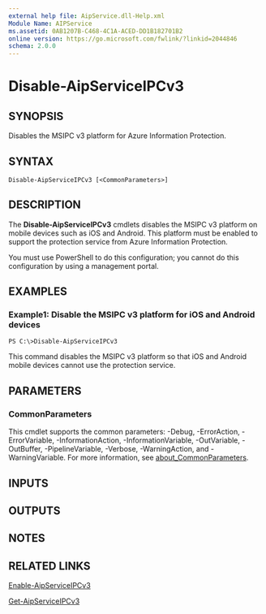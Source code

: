 ```yaml
---
external help file: AipService.dll-Help.xml
Module Name: AIPService
ms.assetid: 0AB1207B-C468-4C1A-ACED-DD1B182701B2
online version: https://go.microsoft.com/fwlink/?linkid=2044846
schema: 2.0.0
---
```


# Disable-AipServiceIPCv3

## SYNOPSIS
Disables the MSIPC v3 platform for Azure Information Protection.

## SYNTAX

```
Disable-AipServiceIPCv3 [<CommonParameters>]
```

## DESCRIPTION
The **Disable-AipServiceIPCv3** cmdlets disables the MSIPC v3 platform on mobile devices such as iOS and Android. This platform must be enabled to support the protection service from Azure Information Protection.

You must use PowerShell to do this configuration; you cannot do this configuration by using a management portal.

## EXAMPLES

### Example1: Disable the MSIPC v3 platform for iOS and Android devices
```
PS C:\>Disable-AipServiceIPCv3
```

This command disables the MSIPC v3 platform so that iOS and Android mobile devices cannot use the protection service.

## PARAMETERS

### CommonParameters
This cmdlet supports the common parameters: -Debug, -ErrorAction, -ErrorVariable, -InformationAction, -InformationVariable, -OutVariable, -OutBuffer, -PipelineVariable, -Verbose, -WarningAction, and -WarningVariable. For more information, see [about_CommonParameters](/powershell/module/microsoft.powershell.core/about/about_commonparameters).

## INPUTS

## OUTPUTS

## NOTES

## RELATED LINKS

[Enable-AipServiceIPCv3](./Enable-AipServiceIPCv3.md)

[Get-AipServiceIPCv3](./Get-AipServiceIPCv3.md)